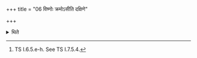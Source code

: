 +++
title = "06 विष्णोः क्रमोऽसीति दक्षिणे"

+++

<details><summary>थिते</summary>

6. With viṣṇoḥ kramo'si...[^1] by means of the right foot the sacrificer takes four Viṣṇu-steps (from the west) towards the east, within the altar, each next step wider (than the preceding), without bringing the left foot forward (to the right foot).  

[^1]: TS I.6.5.e-h. See TS I.7.5.4.
</details>
